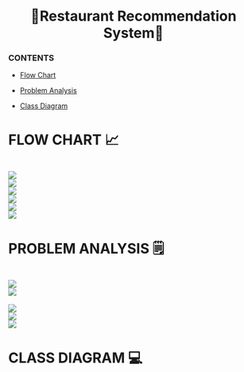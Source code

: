 <h1 align="center"> 🍝Restaurant Recommendation System🍝 </h1> 


### CONTENTS
<ul>
  <li><a href="https://github.com/jjn7702/SECJ1023-PT2/blob/main/Submission/sec08_23242/Potential_Insurance/analysis and design/readme.md#flow-chart-"> Flow Chart </a></li>
</ul>
<ul>
  <li><a href="https://github.com/jjn7702/SECJ1023-PT2/blob/main/Submission/sec08_23242/Potential_Insurance/analysis%20and%20design/readme.md#problem-analysis-%EF%B8%8F"> Problem Analysis </a></li>
</ul>
<ul>
  <li><a href="https://github.com/jjn7702/SECJ1023-PT2/blob/main/Submission/sec08_23242/Potential_Insurance/analysis%20and%20design/readme.md#class-diagram-"> Class Diagram </a></li>
</ul>

# FLOW CHART 📈
<br>
<image src = "https://github.com/jjn7702/SECJ1023-PT2/blob/main/Submission/sec08_23242/Potential_Insurance/analysis%20and%20design/image/Screenshot%202024-06-05%20053200.png">
<br>
<image src = "https://github.com/jjn7702/SECJ1023-PT2/blob/main/Submission/sec08_23242/Potential_Insurance/analysis%20and%20design/image/Screenshot%202024-06-05%20053226.png">
<br>
<image src = "https://github.com/jjn7702/SECJ1023-PT2/blob/main/Submission/sec08_23242/Potential_Insurance/analysis%20and%20design/image/Screenshot%202024-06-05%20053240.png">
<br>
<image src = "https://github.com/jjn7702/SECJ1023-PT2/blob/main/Submission/sec08_23242/Potential_Insurance/analysis%20and%20design/image/Screenshot%202024-06-05%20053257.png">
<br>
<image src = "https://github.com/jjn7702/SECJ1023-PT2/blob/main/Submission/sec08_23242/Potential_Insurance/analysis%20and%20design/image/Screenshot%202024-06-05%20053316.png">
<br>
<image src = "https://github.com/jjn7702/SECJ1023-PT2/blob/main/Submission/sec08_23242/Potential_Insurance/analysis%20and%20design/image/Screenshot%202024-06-05%20053330.png">
<br>


# PROBLEM ANALYSIS 🗒️ 
<br>
<image src = "https://github.com/jjn7702/SECJ1023-PT2/blob/main/Submission/sec08_23242/Potential_Insurance/analysis%20and%20design/image/%E5%B1%8F%E5%B9%95%E6%88%AA%E5%9B%BE%202024-06-26%20131458.png">
<br>
<image src = "https://github.com/jjn7702/SECJ1023-PT2/blob/main/Submission/sec08_23242/Potential_Insurance/analysis%20and%20design/image/%E5%B1%8F%E5%B9%95%E6%88%AA%E5%9B%BE%202024-06-26%20131510.png">
<br>
<br>
<image src = "https://github.com/jjn7702/SECJ1023-PT2/blob/main/Submission/sec08_23242/Potential_Insurance/analysis%20and%20design/image/Screenshot%202024-06-06%20070755.png">
<br>
<image src = "https://github.com/jjn7702/SECJ1023-PT2/blob/main/Submission/sec08_23242/Potential_Insurance/analysis%20and%20design/image/Screenshot%202024-06-06%20071014.png">
<br>
<image src = "https://github.com/jjn7702/SECJ1023-PT2/blob/main/Submission/sec08_23242/Potential_Insurance/analysis%20and%20design/image/Screenshot%202024-06-06%20071040.png">
<br>

# CLASS DIAGRAM 💻
<br>
<image src = "">
<br>
